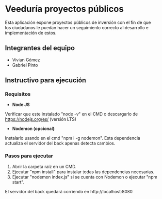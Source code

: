 # Veeduría proyectos públicos
Esta aplicación expone proyectos públicos de inversión con el fin de que los ciudadanos le puedan hacer un seguimiento correcto al desarrollo e implementación de estos.

## Integrantes del equipo
- Vivian Gómez
- Gabriel Pinto

## Instructivo para ejecución

### Requisitos

- **Node JS** 

Verificar que este instalado "node -v" en el CMD o descargarlo de https://nodejs.org/es/ (versión LTS)

- **Nodemon (opcional)**

Instalarlo usando en el cmd "npm i -g nodemon". Esta dependencia actualiza el servidor del back apenas detecta cambios.

### Pasos para ejecutar

1) Abrir la carpeta raíz en un CMD.
2) Ejecutar "npm install" para instalar todas las dependencias necesarias.
3) Ejecutar "nodemon index.js" si se cuenta con Nodemon o ejecutar "npm start".

El servidor del back quedará corriendo en http://localhost:8080
